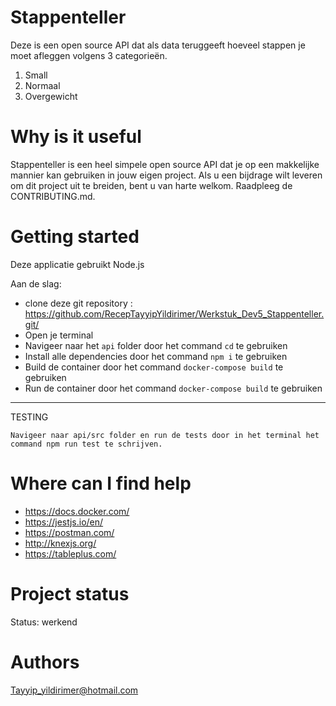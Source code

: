# Stappenteller
Deze is een open source API dat als data teruggeeft hoeveel stappen je moet afleggen volgens 3 categorieën.

1. Small
2. Normaal
3. Overgewicht


# Why is it useful

Stappenteller is een heel simpele open source API dat je op een makkelijke mannier kan gebruiken in jouw eigen project.
Als u een bijdrage wilt leveren om dit project uit te breiden, bent u van harte welkom. Raadpleeg de CONTRIBUTING.md.


# Getting started
Deze applicatie gebruikt Node.js

Aan de slag:
- clone deze git repository : <https://github.com/RecepTayyipYildirimer/Werkstuk_Dev5_Stappenteller.git/>
- Open je terminal
- Navigeer naar het `api` folder door het command `cd` te gebruiken
- Install alle dependencies door het command `npm i` te gebruiken
- Build de container door het command `docker-compose build` te gebruiken
- Run de container door het command `docker-compose build` te gebruiken
---

TESTING


  ```
  Navigeer naar api/src folder en run de tests door in het terminal het command npm run test te schrijven.
  
  ```

# Where can I find help


- <https://docs.docker.com/>
- <https://jestjs.io/en/>
- <https://postman.com/>
- <http://knexjs.org/>
- <https://tableplus.com/>


# Project status

Status: werkend

# Authors


Tayyip_yildirimer@hotmail.com
